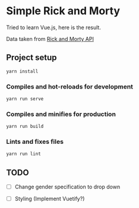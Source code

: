 # Simple Rick and Morty

Tried to learn Vue.js, here is the result.

Data taken from [Rick and Morty API](https://rickandmortyapi.com/)

## Project setup

```bash
yarn install
```

### Compiles and hot-reloads for development

```bash
yarn run serve
```

### Compiles and minifies for production

```bash
yarn run build
```

### Lints and fixes files

```bash
yarn run lint
```

## TODO

- [ ] Change gender specification to drop down

- [ ] Styling (Implement Vuetify?)
